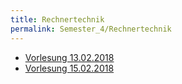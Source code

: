 ```yaml
---
title: Rechnertechnik
permalink: Semester_4/Rechnertechnik
---
```

* [Vorlesung 13.02.2018](2018-02-13_rechnertechnik)
* [Vorlesung 15.02.2018](2018-02-15_rechnertechnik)

